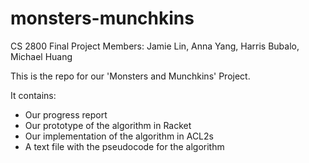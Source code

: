 # monsters-munchkins
CS 2800 Final Project
Members: Jamie Lin, Anna Yang, Harris Bubalo, Michael Huang

This is the repo for our 'Monsters and Munchkins' Project.

It contains:

* Our progress report
* Our prototype of the algorithm in Racket
* Our implementation of the algorithm in ACL2s
* A text file with the pseudocode for the algorithm
